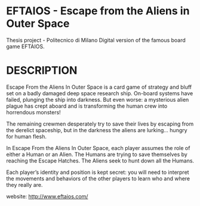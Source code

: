 # EFTAIOS - Escape from the Aliens in Outer Space

Thesis project - Politecnico di Milano
Digital version of the famous board game EFTAIOS.

# DESCRIPTION

Escape From the Aliens In Outer Space is a card game of strategy and bluff set on a badly damaged deep space research ship. On-board systems have failed, plunging the ship into darkness. But even worse: a mysterious alien plague has crept aboard and is transforming the human crew into horrendous monsters!

The remaining crewmen desperately try to save their lives by escaping from the derelict spaceship, but in the darkness the aliens are lurking… hungry for human flesh.

In Escape From the Aliens In Outer Space, each player assumes the role of either a Human or an Alien. The Humans are trying to save themselves by reaching the Escape Hatches. The Aliens seek to hunt down all the Humans.

Each player’s identity and position is kept secret: you will need to interpret the movements and behaviors of the other players to learn who and where they really are.

website: http://www.eftaios.com/
